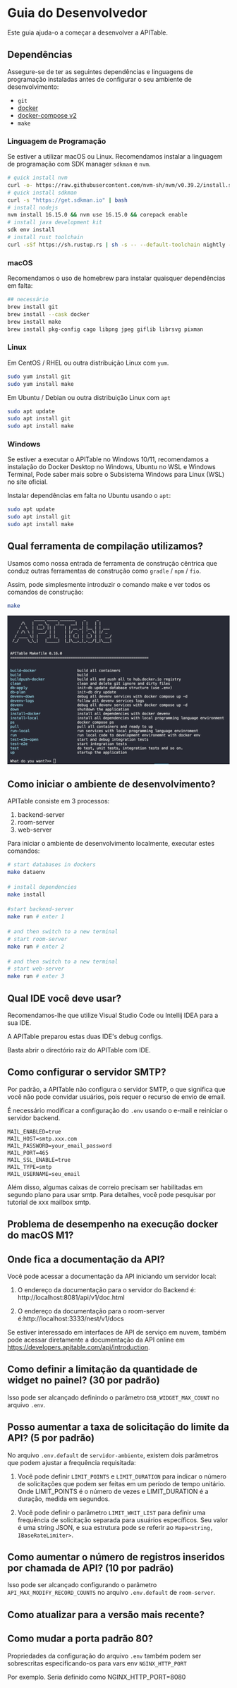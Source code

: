# Guia do Desenvolvedor

Este guia ajuda-o a começar a desenvolver a APITable.

## Dependências

Assegure-se de ter as seguintes dependências e linguagens de programação instaladas antes de configurar o seu ambiente de desenvolvimento:

- `git`
- [docker](https://docs.docker.com/engine/install/)
- [docker-compose v2](https://docs.docker.com/engine/install/)
- `make`


### Linguagem de Programação

Se estiver a utilizar macOS ou Linux. Recomendamos instalar a linguagem de programação com SDK manager `sdkman` e `nvm`.

```bash
# quick install nvm
curl -o- https://raw.githubusercontent.com/nvm-sh/nvm/v0.39.2/install.sh | bash
# quick install sdkman
curl -s "https://get.sdkman.io" | bash
# install nodejs 
nvm install 16.15.0 && nvm use 16.15.0 && corepack enable
# install java development kit
sdk env install
# install rust toolchain
curl -sSf https://sh.rustup.rs | sh -s -- --default-toolchain nightly --profile minimal -y && source "$HOME/.cargo/env"
```

### macOS

Recomendamos o uso de homebrew para instalar quaisquer dependências em falta:

```bash
## necessário
brew install git
brew install --cask docker
brew install make
brew install pkg-config cago libpng jpeg giflib librsvg pixman
```

### Linux

Em CentOS / RHEL ou outra distribuição Linux com `yum`.

```bash
sudo yum install git
sudo yum install make
```

Em Ubuntu / Debian ou outra distribuição Linux com `apt`

```bash
sudo apt update
sudo apt install git
sudo apt install make
```


### Windows

Se estiver a executar o APITable no Windows 10/11, recomendamos a instalação do Docker Desktop no Windows, Ubuntu no WSL e Windows Terminal, Pode saber mais sobre o Subsistema Windows para Linux (WSL) no site oficial.

Instalar dependências em falta no Ubuntu usando o `apt`:

```bash
sudo apt update
sudo apt install git
sudo apt install make
```


## Qual ferramenta de compilação utilizamos?

Usamos como nossa entrada de ferramenta de construção cêntrica que conduz outras ferramentas de construção como `gradle` / `npm` / `fio`.

Assim, pode simplesmente introduzir o comando make e ver todos os comandos de construção:

```bash
make
```

![fazer captura de tela de comando](../static/make.png)



## Como iniciar o ambiente de desenvolvimento?

APITable consiste em 3 processos:

1. backend-server
2. room-server
3. web-server

Para iniciar o ambiente de desenvolvimento localmente, executar estes comandos:

```bash
# start databases in dockers
make dataenv 

# install dependencies
make install 

#start backend-server
make run # enter 1  

# and then switch to a new terminal
# start room-server
make run # enter 2

# and then switch to a new terminal
# start web-server
make run # enter 3

```




## Qual IDE você deve usar?

Recomendamos-lhe que utilize Visual Studio Code ou Intellij IDEA para a sua IDE.

A APITable preparou estas duas IDE's debug configs.

Basta abrir o directório raiz do APITable com IDE.



## Como configurar o servidor SMTP?

Por padrão, a APITable não configura o servidor SMTP, o que significa que você não pode convidar usuários, pois requer o recurso de envio de email.

É necessário modificar a configuração do `.env` usando o e-mail e reiniciar o servidor backend.

```
MAIL_ENABLED=true
MAIL_HOST=smtp.xxx.com
MAIL_PASSWORD=your_email_password
MAIL_PORT=465
MAIL_SSL_ENABLE=true
MAIL_TYPE=smtp
MAIL_USERNAME=seu_email
```

Além disso, algumas caixas de correio precisam ser habilitadas em segundo plano para usar smtp. Para detalhes, você pode pesquisar por tutorial de xxx mailbox smtp.


## Problema de desempenho na execução docker do macOS M1?

## Onde fica a documentação da API?

Você pode acessar a documentação da API iniciando um servidor local:

1. O endereço da documentação para o servidor do Backend é: http://localhost:8081/api/v1/doc.html

2. O endereço da documentação para o room-server é:http://localhost:3333/nest/v1/docs

Se estiver interessado em interfaces de API de serviço em nuvem, também pode acessar diretamente a documentação da API online em https://developers.apitable.com/api/introduction.

## Como definir a limitação da quantidade de widget no painel? (30 por padrão)

Isso pode ser alcançado definindo o parâmetro `DSB_WIDGET_MAX_COUNT` no arquivo `.env`.

## Posso aumentar a taxa de solicitação do limite da API? (5 por padrão)

No arquivo `.env.default` de `servidor-ambiente`, existem dois parâmetros que podem ajustar a frequência requisitada:

1. Você pode definir `LIMIT_POINTS` e `LIMIT_DURATION` para indicar o número de solicitações que podem ser feitas em um período de tempo unitário. Onde LIMIT_POINTS é o número de vezes e LIMIT_DURATION é a duração, medida em segundos.

2. Você pode definir o parâmetro `LIMIT_WHIT_LIST` para definir uma frequência de solicitação separada para usuários específicos. Seu valor é uma string JSON, e sua estrutura pode se referir ao `Mapa<string, IBaseRateLimiter>`.

## Como aumentar o número de registros inseridos por chamada de API? (10 por padrão)

Isso pode ser alcançado configurando o parâmetro `API_MAX_MODIFY_RECORD_COUNTS` no arquivo `.env.default` de `room-server`.


## Como atualizar para a versão mais recente?


## Como mudar a porta padrão 80?
Propriedades da configuração do arquivo `.env` também podem ser sobrescritas especificando-os para vars env `NGINX_HTTP_PORT`

Por exemplo. Seria definido como NGINX_HTTP_PORT=8080